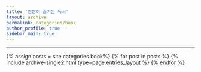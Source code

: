 ```yaml
---
title: '짬짬히 즐기는 독서'
layout: archive
permalink: categories/book
author_profile: true
sidebar_main: true
---
```


<!-- 공백이 포함되어 있는 카테고리 이름의 경우 site.categories.['a b c'] 이런식으로! -->

---

{% assign posts = site.categories.book%}
{% for post in posts %} {% include archive-single2.html type=page.entries_layout %} {% endfor %}
